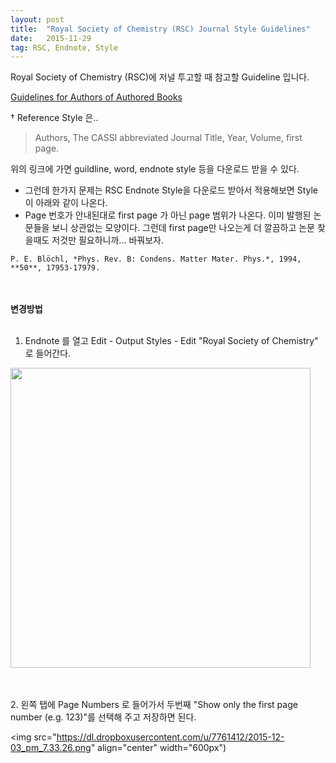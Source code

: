 ```yaml
---
layout: post
title:  "Royal Society of Chemistry (RSC) Journal Style Guidelines"
date:   2015-11-29
tag: RSC, Endnote, Style
---
```



Royal Society of Chemistry (RSC)에 저널 투고할 때 참고할 Guideline 입니다.

[Guidelines for Authors of Authored Books](http://www.rsc.org/Publishing/Books/authorguidelines.asp)  

† Reference Style 은..

> Authors, The CASSI abbreviated Journal Title, Year, Volume, first page.

위의 링크에 가면 guildline, word, endnote style 등을 다운로드 받을 수 있다.  

- 그런데 한가지 문제는 RSC Endnote Style을 다운로드 받아서 적용해보면 Style이 아래와 같이 나온다.    
- Page 번호가 안내된대로 first page 가 아닌 page 범위가 나온다. 이미 발행된 논문들을 보니 상관없는 모양이다. 그런데 first page만 나오는게   더 깔끔하고 논문 찾을때도 저것만 필요하니까... 바꿔보자. 

  
```
P. E. Blöchl, *Phys. Rev. B: Condens. Matter Mater. Phys.*, 1994, **50**, 17953-17979.
```
<br><br>
**변경방법**
<br><br>
1. Endnote 를 열고 Edit - Output Styles - Edit "Royal Society of Chemistry" 로 들어간다.  

<!--![image](http://dl.dropboxusercontent.com/u/7761412/2015-12-03_pm_7.33.12.png)-->
<img src="https://dl.dropboxusercontent.com/u/7761412/2015-12-03_pm_7.33.12.png" align="center" width="480px">

<br><br>
2. 왼쪽 탭에 Page Numbers 로 들어가서 두번째 "Show only the first page number (e.g. 123)"를 선택해 주고 저장하면 된다.

<img src="https://dl.dropboxusercontent.com/u/7761412/2015-12-03_pm_7.33.26.png" align="center" width="600px")


